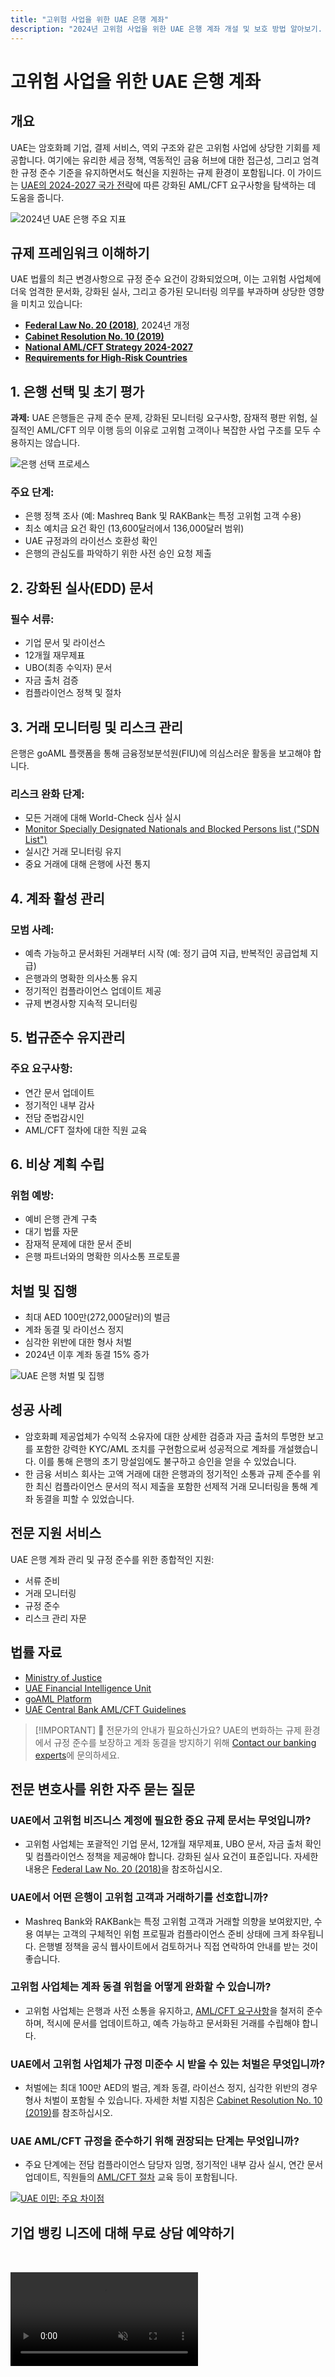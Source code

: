 ```yaml
---
title: "고위험 사업을 위한 UAE 은행 계좌"
description: "2024년 고위험 사업을 위한 UAE 은행 계좌 개설 및 보호 방법 알아보기. 규정 준수 요구사항, 리스크 완화, 계좌 동결 방지에 대한 전문가 가이드."
---
```


# 고위험 사업을 위한 UAE 은행 계좌

## 개요

UAE는 암호화폐 기업, 결제 서비스, 역외 구조와 같은 고위험 사업에 상당한 기회를 제공합니다. 여기에는 유리한 세금 정책, 역동적인 금융 허브에 대한 접근성, 그리고 엄격한 규정 준수 기준을 유지하면서도 혁신을 지원하는 규제 환경이 포함됩니다. 이 가이드는 [UAE의 2024-2027 국가 전략](https://www.mofa.gov.ae/en/mediahub/news/2024/9/5/5-9-2024-uae-uae)에 따른 강화된 AML/CFT 요구사항을 탐색하는 데 도움을 줍니다.

![2024년 UAE 은행 주요 지표](/content/uae-banking-stats.svg)

## 규제 프레임워크 이해하기

UAE 법률의 최근 변경사항으로 규정 준수 요건이 강화되었으며, 이는 고위험 사업체에 더욱 엄격한 문서화, 강화된 실사, 그리고 증가된 모니터링 의무를 부과하며 상당한 영향을 미치고 있습니다:

- **[Federal Law No. 20 (2018)](https://rulebook.centralbank.ae/en/rulebook/decree-federal-law-no-20-2018-anti-money-laundering-and-combating-financing-terrorism-and)**, 2024년 개정
- **[Cabinet Resolution No. 10 (2019)](https://uaelegislation.gov.ae/en/legislations/1015/download)**
- **[National AML/CFT Strategy 2024-2027](https://www.namlcftc.gov.ae/en/more/uae-strategy/)**
- **[Requirements for High-Risk Countries](https://rulebook.centralbank.ae/en/rulebook/643-requirements-high-risk-countries)**

## 1. 은행 선택 및 초기 평가

**과제:** UAE 은행들은 규제 준수 문제, 강화된 모니터링 요구사항, 잠재적 평판 위험, 실질적인 AML/CFT 의무 이행 등의 이유로 고위험 고객이나 복잡한 사업 구조를 모두 수용하지는 않습니다.

![은행 선택 프로세스](/content/bank-selection.svg)

### 주요 단계:

- 은행 정책 조사 (예: Mashreq Bank 및 RAKBank는 특정 고위험 고객 수용)
- 최소 예치금 요건 확인 (13,600달러에서 136,000달러 범위)
- UAE 규정과의 라이선스 호환성 확인
- 은행의 관심도를 파악하기 위한 사전 승인 요청 제출

## 2. 강화된 실사(EDD) 문서

### 필수 서류:

- 기업 문서 및 라이선스
- 12개월 재무제표
- UBO(최종 수익자) 문서
- 자금 출처 검증
- 컴플라이언스 정책 및 절차

## 3. 거래 모니터링 및 리스크 관리

은행은 goAML 플랫폼을 통해 금융정보분석원(FIU)에 의심스러운 활동을 보고해야 합니다.

### 리스크 완화 단계:

- 모든 거래에 대해 World-Check 심사 실시
- [Monitor Specially Designated Nationals and Blocked Persons list ("SDN List")](https://sanctionssearch.ofac.treas.gov/)
- 실시간 거래 모니터링 유지
- 중요 거래에 대해 은행에 사전 통지

## 4. 계좌 활성 관리

### 모범 사례:

- 예측 가능하고 문서화된 거래부터 시작 (예: 정기 급여 지급, 반복적인 공급업체 지급)
- 은행과의 명확한 의사소통 유지
- 정기적인 컴플라이언스 업데이트 제공
- 규제 변경사항 지속적 모니터링

## 5. 법규준수 유지관리

### 주요 요구사항:

- 연간 문서 업데이트
- 정기적인 내부 감사
- 전담 준법감시인
- AML/CFT 절차에 대한 직원 교육

## 6. 비상 계획 수립

### 위험 예방:

- 예비 은행 관계 구축
- 대기 법률 자문
- 잠재적 문제에 대한 문서 준비
- 은행 파트너와의 명확한 의사소통 프로토콜

## 처벌 및 집행

- 최대 AED 100만(272,000달러)의 벌금
- 계좌 동결 및 라이선스 정지
- 심각한 위반에 대한 형사 처벌
- 2024년 이후 계좌 동결 15% 증가

![UAE 은행 처벌 및 집행](/content/penalties-enforcement.svg)

## 성공 사례

- 암호화폐 제공업체가 수익적 소유자에 대한 상세한 검증과 자금 출처의 투명한 보고를 포함한 강력한 KYC/AML 조치를 구현함으로써 성공적으로 계좌를 개설했습니다. 이를 통해 은행의 초기 망설임에도 불구하고 승인을 얻을 수 있었습니다.
- 한 금융 서비스 회사는 고액 거래에 대한 은행과의 정기적인 소통과 규제 준수를 위한 최신 컴플라이언스 문서의 적시 제출을 포함한 선제적 거래 모니터링을 통해 계좌 동결을 피할 수 있었습니다.

## 전문 지원 서비스

UAE 은행 계좌 관리 및 규정 준수를 위한 종합적인 지원:

- 서류 준비
- 거래 모니터링
- 규정 준수
- 리스크 관리 자문

## 법률 자료

- [Ministry of Justice](https://www.moj.gov.ae)
- [UAE Financial Intelligence Unit](https://www.uaefiu.gov.ae)
- [goAML Platform](https://goaml.ae)
- [UAE Central Bank AML/CFT Guidelines](https://www.centralbank.ae/en/our-operations/anti-money-laundering-aml/)

> [!IMPORTANT] 💜 전문가의 안내가 필요하신가요?
> UAE의 변화하는 규제 환경에서 규정 준수를 보장하고 계좌 동결을 방지하기 위해 [Contact our banking experts](../../resources/contacts)에 문의하세요.

## 전문 변호사를 위한 자주 묻는 질문

### UAE에서 고위험 비즈니스 계정에 필요한 중요 규제 문서는 무엇입니까?

- 고위험 사업체는 포괄적인 기업 문서, 12개월 재무제표, UBO 문서, 자금 출처 확인 및 컴플라이언스 정책을 제공해야 합니다. 강화된 실사 요건이 표준입니다. 자세한 내용은 [Federal Law No. 20 (2018)](https://rulebook.centralbank.ae/en/rulebook/decree-federal-law-no-20-2018-anti-money-laundering-and-combating-financing-terrorism-and)을 참조하십시오.

### UAE에서 어떤 은행이 고위험 고객과 거래하기를 선호합니까?

- Mashreq Bank와 RAKBank는 특정 고위험 고객과 거래할 의향을 보여왔지만, 수용 여부는 고객의 구체적인 위험 프로필과 컴플라이언스 준비 상태에 크게 좌우됩니다. 은행별 정책을 공식 웹사이트에서 검토하거나 직접 연락하여 안내를 받는 것이 좋습니다.

### 고위험 사업체는 계좌 동결 위험을 어떻게 완화할 수 있습니까?

- 고위험 사업체는 은행과 사전 소통을 유지하고, [AML/CFT 요구사항](https://www.centralbank.ae/en/our-operations/anti-money-laundering-aml/)을 철저히 준수하며, 적시에 문서를 업데이트하고, 예측 가능하고 문서화된 거래를 수립해야 합니다.

### UAE에서 고위험 사업체가 규정 미준수 시 받을 수 있는 처벌은 무엇입니까?

- 처벌에는 최대 100만 AED의 벌금, 계좌 동결, 라이선스 정지, 심각한 위반의 경우 형사 처벌이 포함될 수 있습니다. 자세한 처벌 지침은 [Cabinet Resolution No. 10 (2019)](https://uaelegislation.gov.ae/en/legislations/1015/download)를 참조하십시오.

### UAE AML/CFT 규정을 준수하기 위해 권장되는 단계는 무엇입니까?

- 주요 단계에는 전담 컴플라이언스 담당자 임명, 정기적인 내부 감사 실시, 연간 문서 업데이트, 직원들의 [AML/CFT 절차](https://rulebook.centralbank.ae/en/rulebook/cabinet-decision-58-2020-beneficial-owner-procedures) 교육 등이 포함됩니다.

[![UAE 이민: 주요 차이점](/content/uae-immigration.svg)](../company-registration/benefits-problems.md)

## 기업 뱅킹 니즈에 대해 무료 상담 예약하기

<video  autoplay muted playsinline style="margin-top: 2rem" >
  <source src="/img/iStock-2185912341.mp4" type="video/mp4">
</video>

<ContactFormModal formName="Banking [high-risk]" buttonText="무료 상담 받기" :services="[
 '🏢 UAE 거주자 기업 계좌',
 '🌐 UAE 비거주자 기업 계좌 (저위험)',
 '⚠️ UAE 비거주자 기업 계좌 (고위험)',
 '👤 개인 은행 계좌']"/>